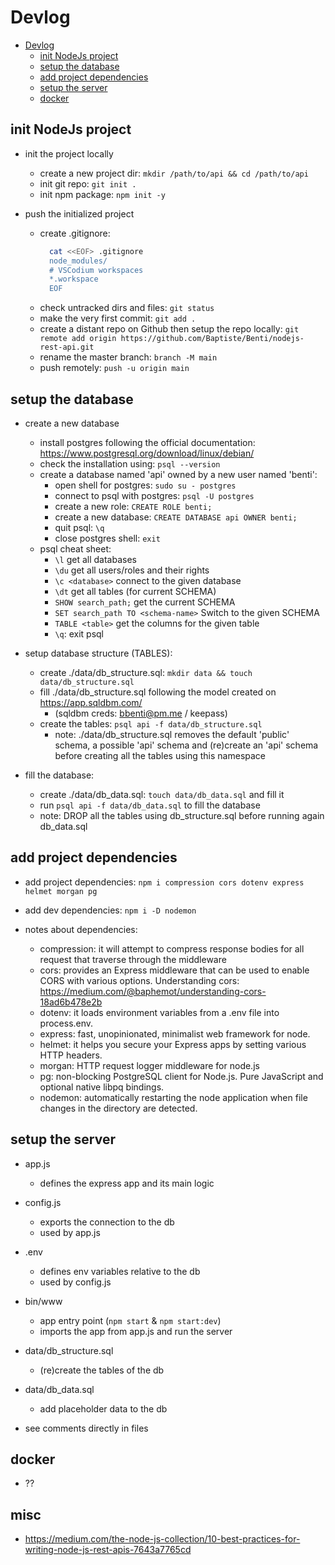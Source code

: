 # Devlog

<!-- TOC -->

- [Devlog](#devlog)
  - [init NodeJs project](#init-nodejs-project)
  - [setup the database](#setup-the-database)
  - [add project dependencies](#add-project-dependencies)
  - [setup the server](#setup-the-server)
  - [docker](#docker)

<!-- /TOC -->

## init NodeJs project

- init the project locally
  - create a new project dir: `mkdir /path/to/api && cd /path/to/api`
  - init git repo: `git init .`
  - init npm package: `npm init -y`

- push the initialized project
  - create .gitignore:
    ```bash
      cat <<EOF> .gitignore
      node_modules/
      # VSCodium workspaces
      *.workspace
      EOF
    ```
  - check untracked dirs and files: `git status`
  - make the very first commit: `git add .`
  - create a distant repo on Github then setup the repo locally: `git remote add origin https://github.com/Baptiste/Benti/nodejs-rest-api.git`
  - rename the master branch: `branch -M main`
  - push remotely: `push -u origin main`

## setup the database

- create a new database
  - install postgres following the official documentation: https://www.postgresql.org/download/linux/debian/
  - check the installation using: `psql --version`
  - create a database named 'api' owned by a new user named 'benti':
    - open shell for postgres: `sudo su - postgres`
    - connect to psql with postgres: `psql -U postgres`
    - create a new role: `CREATE ROLE benti;`
    - create a new database: `CREATE DATABASE api OWNER benti;`
    - quit psql: `\q`
    - close postgres shell: `exit`
  - psql cheat sheet:
    - `\l` get all databases
    - `\du` get all users/roles and their rights
    - `\c <database>` connect to the given database
    - `\dt` get all tables (for current SCHEMA)
    - `SHOW search_path;` get the current SCHEMA
    - `SET search_path TO <schema-name>` Switch to the given SCHEMA
    - `TABLE <table>` get the columns for the given table
    - `\q`: exit psql

- setup database structure (TABLES):
  - create ./data/db_structure.sql: `mkdir data && touch data/db_structure.sql`
  - fill ./data/db_structure.sql following the model created on https://app.sqldbm.com/
    - (sqldbm creds: bbenti@pm.me / keepass)
  - create the tables: `psql api -f data/db_structure.sql`
    - note: ./data/db_structure.sql removes the default 'public' schema, a possible 'api' schema and (re)create an 'api' schema before creating all the tables using this namespace

- fill the database:
  - create ./data/db_data.sql: `touch data/db_data.sql` and fill it
  - run `psql api -f data/db_data.sql` to fill the database
  - note: DROP all the tables using db_structure.sql before running again db_data.sql

## add project dependencies

- add project dependencies: `npm i compression cors dotenv express helmet morgan pg`
- add dev dependencies: `npm i -D nodemon`

- notes about dependencies:
  - compression: it will attempt to compress response bodies for all request that traverse through the middleware
  - cors: provides an Express middleware that can be used to enable CORS with various options. Understanding cors: https://medium.com/@baphemot/understanding-cors-18ad6b478e2b
  - dotenv: it loads environment variables from a .env file into process.env.
  - express: fast, unopinionated, minimalist web framework for node.
  - helmet: it helps you secure your Express apps by setting various HTTP headers.
  - morgan: HTTP request logger middleware for node.js
  - pg: non-blocking PostgreSQL client for Node.js. Pure JavaScript and optional native libpq bindings.
  - nodemon: automatically restarting the node application when file changes in the directory are detected.

## setup the server

- app.js
  - defines the express app and its main logic
- config.js
  - exports the connection to the db
  - used by app.js
- .env
  - defines env variables relative to the db
  - used by config.js
- bin/www
  - app entry point (`npm start` & `npm start:dev`)
  - imports the app from app.js and run the server
- data/db_structure.sql
  - (re)create the tables of the db
- data/db_data.sql
  - add placeholder data to the db

- see comments directly in files

## docker

- ??

## misc

- https://medium.com/the-node-js-collection/10-best-practices-for-writing-node-js-rest-apis-7643a7765cd